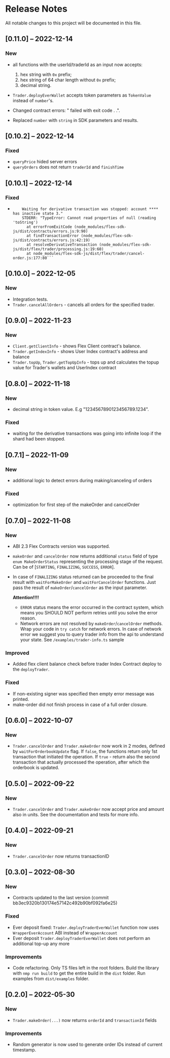 # Release Notes

All notable changes to this project will be documented in this file.


## [0.11.0] – 2022-12-14

### New

- all functions with the userId/traderId as an input now accepts:
    1) hex string with `0x` prefix;
    2) hex string of 64 char length without `0x` prefix;
    3) decimal string.
  
- `Trader.deployEverWallet` accepts token parameters as `TokenValue` instead of `number`'s.

- Changed contract errors: "<contract-name> failed with exit code <exit-code>. <known-contract-error-message>.".

- Replaced `number` with `string` in SDK parameters and results.

## [0.10.2] – 2022-12-14

### Fixed

- `queryPrice` hided server errors
- `queryOrders` does not return `traderId` and `finishTime`

## [0.10.1] – 2022-12-14

### Fixed

- ``` Run FlexWalletAccount.cancelOrder... TX: 3c4ea23aeecc3bec5e208a2ead7aeafba7fcf1be48714ace986bedcf48098dcf ✓
      Waiting for derivative transaction was stopped: account **** has inactive state 3."
      STDERR: "TypeError: Cannot read properties of null (reading 'toString')
        at errorFromExitCode (node_modules/flex-sdk-js/dist/contracts/errors.js:9:90)
        at findTransactionError (node_modules/flex-sdk-js/dist/contracts/errors.js:42:19)
        at resolveDerivativeTransaction (node_modules/flex-sdk-js/dist/flex/trader/processing.js:19:60)
        at node_modules/flex-sdk-js/dist/flex/trader/cancel-order.js:177:80```

## [0.10.0] – 2022-12-05

### New

- Integration tests.
- `Trader.cancelAllOrders` - cancels all orders for the specified trader.


## [0.9.0] – 2022-11-23

### New

- `Client.getClientInfo` - shows Flex Client contract's balance.
- `Trader.getIndexInfo` - shows User Index contract's address and balance
- `Trader.topUp`, `Trader.getTopUpInfo` - tops up and calculates the topup value for Trader's wallets and UserIndex contract


## [0.8.0] – 2022-11-18

### New

- decimal string in token value. E.g "1234567890123456789.1234".

### Fixed

- waiting for the derivative transactions was going into infinite loop if the shard had been stopped.

## [0.7.1] – 2022-11-09

### New

- additional logic to detect errors during making/canceling of orders

### Fixed

- optimization for first step of the makeOrder and cancelOrder

## [0.7.0] – 2022-11-08

### New

- ABI 2.3 Flex Contracts version was supported.
  
- `makeOrder` and `cancelOrder` now returns additional `status` field of type `enum MakeOrderStatus` representing the processing stage of the request. 
  Can be of [`STARTING`, `FINALIZING`, `SUCCESS`, `ERROR`]. 

- In case of `FINALIZING` status returned can be proceeded to the final result with 
  `waitForMakeOrder` and `waitForCancelOrder` functions. Just pass the result of `makeOrder`/`cancelOrder` as the input parameter.

  **Attention!!!!**

  - `ERROR` status means the error occurred in the contract system, which means you SHOULD NOT perform retries until you solve the error reason. 
  - Network errors are not resolved by `makeOrder`/`cancelOrder` methods. Wrap your code in `try catch` for network errors. In case of network error we suggest you to query trader info from the api to understand your state. See `/examples/trader-info.ts` sample

### Improved

- Added flex client balance check before trader Index Contract deploy to the `deployTrader`.

### Fixed

- If non-existing signer was specified then empty error message was printed. 
- make-order did not finish process in case of a full order closure.

## [0.6.0] – 2022-10-07

### New

- `Trader.cancelOrder` and `Trader.makeOrder` now work in 2 modes, defined by `waitForOrderbookUpdate` flag. If `false`, the functions return only 1st transaction that initiated the operation. If `true` - return also the second transaction that actually processed the operation, after which the orderbook is updated. 

## [0.5.0] – 2022-09-22

### New

- `Trader.cancelOrder`  and `Trader.makeOrder` now accept price and amount also in units. See the documentation and tests for more info. 

## [0.4.0] – 2022-09-21

### New

- `Trader.cancelOrder` now returns transactionID

## [0.3.0] – 2022-08-30

### New

- Contracts updated to the last version (commit bb3ec9320b130174e57142c492b90bf092fa6e25)

### Fixed

- Ever deposit fixed: `Trader.deployTraderEverWallet` function now uses `WrapperEverAccount` ABI instead of `WrapperAccount`
- Ever deposit `Trader.deployTraderEverWallet` does not perform an additional top-up any more

### Improvements

- Code refactoring. Only TS files left in the root folders. Build the library with `nmp run build` to get the entire build in the `dist` folder. Run examples from `dist/examples` folder.


## [0.2.0] – 2022-05-30

### New

- `Trader.makeOrder(...)` now returns `orderId` and `transactionId` fields

### Improvements

- Random generator is now used to generate order IDs instead of current timestamp. 
